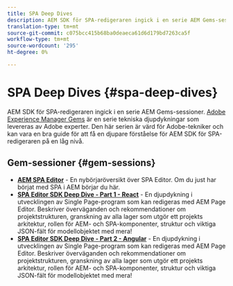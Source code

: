 ```yaml
---
title: SPA Deep Dives
description: AEM SDK för SPA-redigeraren ingick i en serie AEM Gems-sessioner. Serien är värd för Adobe-ingenjörer och kan vara en bra guide för att få en djupare förståelse för AEM SDK för SPA-redigeraren på låg nivå, värd för Adobe-ingenjörer.
translation-type: tm+mt
source-git-commit: c075bcc415b68ba0deaeca61d6d179bd7263ca5f
workflow-type: tm+mt
source-wordcount: '295'
ht-degree: 0%

---
```



# SPA Deep Dives {#spa-deep-dives}

AEM SDK för SPA-redigeraren ingick i en serie AEM Gems-sessioner. [Adobe Experience Manager Gems](https://helpx.adobe.com/experience-manager/kt/eseminars/gems/aem-index.html) är en serie tekniska djupdykningar som levereras av Adobe experter. Den här serien är värd för Adobe-tekniker och kan vara en bra guide för att få en djupare förståelse för AEM SDK för SPA-redigeraren på en låg nivå.

## Gem-sessioner {#gem-sessions}

* **[AEM SPA Editor](https://helpx.adobe.com/experience-manager/kt/eseminars/gems/aem-spa-editor.html)[](https://helpx.adobe.com/experience-manager/kt/eseminars/gems/aem-spa-editor.html)** - En nybörjaröversikt över SPA Editor. Om du just har börjat med SPA i AEM börjar du här.
* **[SPA Editor SDK Deep Dive - Part 1 - React](https://helpx.adobe.com/experience-manager/kt/eseminars/gems/SPA-Editor-SDK-Deep-Dive-React.html)** - En djupdykning i utvecklingen av Single Page-program som kan redigeras med AEM Page Editor. Beskriver överväganden och rekommendationer om projektstrukturen, granskning av alla lager som utgör ett projekts arkitektur, rollen för AEM- och SPA-komponenter, struktur och viktiga JSON-fält för modellobjektet med mera!
* **[SPA Editor SDK Deep Dive - Part 2 - Angular](https://helpx.adobe.com/experience-manager/kt/eseminars/gems/SPA-Editor-SDK-Deep-Dive-Angular.html)** - En djupdykning i utvecklingen av Single Page-program som kan redigeras med AEM Page Editor. Beskriver överväganden och rekommendationer om projektstrukturen, granskning av alla lager som utgör ett projekts arkitektur, rollen för AEM- och SPA-komponenter, struktur och viktiga JSON-fält för modellobjektet med mera!
